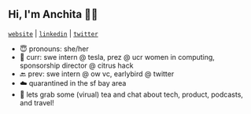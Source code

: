 ## Hi, I'm Anchita 👋🏼 

[`website`](https://anchita.xyz/) | [`linkedin`](https://www.linkedin.com/in/anchitabora) | [`twitter`](https://twitter.com/anchita_bora)

- 😇 pronouns: she/her
- 🌱 curr: swe intern @ tesla, prez @ ucr women in computing, sponsorship director @ citrus hack
- 🔙 prev: swe intern @ ow vc, earlybird @ twitter
- ☁️ quarantined in the sf bay area
- 🍵 lets grab some (virual) tea and chat about tech, product, podcasts, and travel!

<!--
**anchitab/anchitab** is a ✨ _special_ ✨ repository because its `README.md` (this file) appears on your GitHub profile.

Here are some ideas to get you started:

- 🔭 I’m currently working on ...
- 🌱 I’m currently learning ...
- 👯 I’m looking to collaborate on ...
- 🤔 I’m looking for help with ...
- 💬 Ask me about ...
- 📫 How to reach me: ...
- 😄 Pronouns: ...
- ⚡ Fun fact: ...
-->
